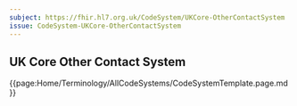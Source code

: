 ```yaml
---
subject: https://fhir.hl7.org.uk/CodeSystem/UKCore-OtherContactSystem
issue: CodeSystem-UKCore-OtherContactSystem
---
```

##  UK Core Other Contact System

{{page:Home/Terminology/AllCodeSystems/CodeSystemTemplate.page.md}}